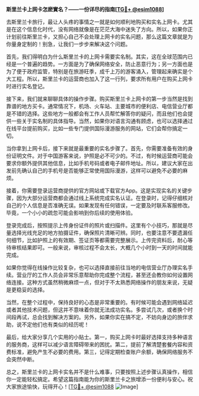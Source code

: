 **斯里兰卡上网卡怎麽實名？——一份详尽的指南[[TG💪+ @esim1088](https://t.me/s/esim1088)]**

去斯里兰卡旅行，最让人头疼的事情之一就是如何顺利地购买和实名上网卡。尤其是在这个信息化时代，没有网络就像是在茫茫大海中迷失了方向。所以，如果你正计划前往斯里兰卡，又担心自己不会处理上网卡的实名问题，那么这篇文章就是为你量身定制的！别急，让我们一步步来解决这个问题。

首先，我们得明白为什么斯里兰卡的上网卡需要实名制。其实，这在全球范围内已经是一个普遍的趋势。一方面是为了确保网络安全，防止恶意行为；另一方面也是为了便于政府监管，特别是在旅游旺季，成千上万的游客涌入，管理起来确实是个大工程。所以，斯里兰卡的运营商也加入了这一行列，要求所有用户在购买上网卡时进行实名登记。

接下来，我们就来聊聊具体的操作步骤。购买斯里兰卡上网卡的第一步当然是找到靠谱的地方买卡。通常情况下，机场、火车站、主要城市的便利店、电信营业厅都是不错的选择。这些地方一般都会有工作人员帮忙解答你的疑问，而且他们也会提供一些关于实名制的具体指导。当然，如果你对语言沟通有顾虑，也可以选择通过在线平台提前购买，比如一些专门提供国际漫游服务的网站，它们会帮你搞定一切。

当你拿到上网卡后，接下来就是最重要的实名步骤了。首先，你需要准备有效的身份证明文件。对于中国游客来说，护照是必不可少的。不过，有时候运营商可能会要求你额外提供其他信息，比如手机号码或者电子邮件地址。所以，建议大家在出发前先确认自己的手机号是否能够正常使用国际漫游，这样可以避免不必要的麻烦。

接着，你需要登录运营商提供的官方网站或下载官方App。这是实现实名的关键步骤，因为大部分运营商都会通过线上系统完成实名认证。在登录时，记得仔细核对自己的个人信息是否准确无误。如果发现有任何错误，一定要及时联系客服修改。毕竟，一个小小的疏忽可能会影响到你后续的使用体验。

登录完成后，按照提示上传身份证件的照片或扫描件。这里有个小技巧，那就是尽量选择光线充足的地方拍摄证件，确保照片清晰可辨。同时，也要注意不要遗漏任何细节，比如护照上的有效期、签证页等都需要完整展示。上传完资料后，耐心等待审核结果即可。一般来说，审核过程不会太长，大概几个小时到一天的时间就能完成。

如果你觉得在线操作比较复杂，也可以选择直接前往当地的电信营业厅办理实名手续。营业厅的工作人员会非常乐意帮助你完成整个流程，甚至还会教你如何设置网络连接。这种方式虽然稍微麻烦一点，但对于不太熟悉网络操作的朋友来说，无疑是更稳妥的选择。

当然，在整个过程中，保持良好的心态是非常重要的。有时候可能会遇到网络延迟或者其他技术问题，但这并不意味着你就无法成功实名。多尝试几次，或者换个时间段再试，总会找到解决方案的。另外，如果你实在搞不定，不妨向身边的旅伴求助，说不定他们也有类似的经历呢！

最后，给大家分享几个实用的小贴士。第一，购买上网卡时最好选择支持多种语言的服务商，这样可以减少语言障碍带来的困扰。第二，提前了解清楚套餐内容和资费标准，避免产生不必要的费用。第三，记得定期检查账户余额，确保网络服务不会突然中断。

总之，斯里兰卡的上网卡实名并不是什么难事，只要按照上述步骤认真操作，相信你一定能轻松搞定。希望这篇指南能为你的斯里兰卡之旅增添一份便利与安心。祝大家旅途愉快，玩得开心！[[TG💪+ @esim1088](https://t.me/s/esim1088) ![Image](https://i.postimg.cc/4NQfJmqS/Snipaste-2025-05-13-00-14-12.png)]